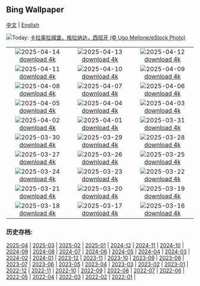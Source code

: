## Bing Wallpaper
[中文](README.md) | [English](README_EN.md)

![](https://www.bing.com/th?id=OHR.CerezoEnFlor_ZH-CN2951543796_UHD.jpg&w=1000)Today: [卡拉奥拉城堡，格拉纳达，西班牙 (© Ugo Mellone/eStock Photo)](https://www.bing.com/th?id=OHR.CerezoEnFlor_ZH-CN2951543796_UHD.jpg)

|      |      |      |
| :----: | :----: | :----: |
|![](https://www.bing.com/th?id=OHR.SpottedDolphins_ZH-CN1257100316_UHD.jpg&pid=hp&w=384&h=216&rs=1&c=4)2025-04-14 [download 4k](https://www.bing.com/th?id=OHR.SpottedDolphins_ZH-CN1257100316_UHD.jpg)|![](https://www.bing.com/th?id=OHR.ThailandPagodas_ZH-CN1143878296_UHD.jpg&pid=hp&w=384&h=216&rs=1&c=4)2025-04-13 [download 4k](https://www.bing.com/th?id=OHR.ThailandPagodas_ZH-CN1143878296_UHD.jpg)|![](https://www.bing.com/th?id=OHR.SpaceFlight_ZH-CN0927394503_UHD.jpg&pid=hp&w=384&h=216&rs=1&c=4)2025-04-12 [download 4k](https://www.bing.com/th?id=OHR.SpaceFlight_ZH-CN0927394503_UHD.jpg)|
|![](https://www.bing.com/th?id=OHR.TulipsWindmill_ZH-CN0665142956_UHD.jpg&pid=hp&w=384&h=216&rs=1&c=4)2025-04-11 [download 4k](https://www.bing.com/th?id=OHR.TulipsWindmill_ZH-CN0665142956_UHD.jpg)|![](https://www.bing.com/th?id=OHR.LittleFoxes_ZH-CN8622806156_UHD.jpg&pid=hp&w=384&h=216&rs=1&c=4)2025-04-10 [download 4k](https://www.bing.com/th?id=OHR.LittleFoxes_ZH-CN8622806156_UHD.jpg)|![](https://www.bing.com/th?id=OHR.BlueNaxos_ZH-CN7863097040_UHD.jpg&pid=hp&w=384&h=216&rs=1&c=4)2025-04-09 [download 4k](https://www.bing.com/th?id=OHR.BlueNaxos_ZH-CN7863097040_UHD.jpg)|
|![](https://www.bing.com/th?id=OHR.SpringDaffodils_ZH-CN6737270212_UHD.jpg&pid=hp&w=384&h=216&rs=1&c=4)2025-04-08 [download 4k](https://www.bing.com/th?id=OHR.SpringDaffodils_ZH-CN6737270212_UHD.jpg)|![](https://www.bing.com/th?id=OHR.BeaverDay_ZH-CN2889563041_UHD.jpg&pid=hp&w=384&h=216&rs=1&c=4)2025-04-07 [download 4k](https://www.bing.com/th?id=OHR.BeaverDay_ZH-CN2889563041_UHD.jpg)|![](https://www.bing.com/th?id=OHR.ShardLondon2025_ZH-CN0722863055_UHD.jpg&pid=hp&w=384&h=216&rs=1&c=4)2025-04-06 [download 4k](https://www.bing.com/th?id=OHR.ShardLondon2025_ZH-CN0722863055_UHD.jpg)|
|![](https://www.bing.com/th?id=OHR.GaztelugatxeSunset_ZH-CN0553703567_UHD.jpg&pid=hp&w=384&h=216&rs=1&c=4)2025-04-05 [download 4k](https://www.bing.com/th?id=OHR.GaztelugatxeSunset_ZH-CN0553703567_UHD.jpg)|![](https://www.bing.com/th?id=OHR.QingMingY25_ZH-CN9818431198_UHD.jpg&pid=hp&w=384&h=216&rs=1&c=4)2025-04-04 [download 4k](https://www.bing.com/th?id=OHR.QingMingY25_ZH-CN9818431198_UHD.jpg)|![](https://www.bing.com/th?id=OHR.SaguaroRainbow_ZH-CN0139056375_UHD.jpg&pid=hp&w=384&h=216&rs=1&c=4)2025-04-03 [download 4k](https://www.bing.com/th?id=OHR.SaguaroRainbow_ZH-CN0139056375_UHD.jpg)|
|![](https://www.bing.com/th?id=OHR.UtahBadlands_ZH-CN9174002963_UHD.jpg&pid=hp&w=384&h=216&rs=1&c=4)2025-04-02 [download 4k](https://www.bing.com/th?id=OHR.UtahBadlands_ZH-CN9174002963_UHD.jpg)|![](https://www.bing.com/th?id=OHR.TicanFrog_ZH-CN8949758487_UHD.jpg&pid=hp&w=384&h=216&rs=1&c=4)2025-04-01 [download 4k](https://www.bing.com/th?id=OHR.TicanFrog_ZH-CN8949758487_UHD.jpg)|![](https://www.bing.com/th?id=OHR.ItalyOstuni_ZH-CN8306220080_UHD.jpg&pid=hp&w=384&h=216&rs=1&c=4)2025-03-31 [download 4k](https://www.bing.com/th?id=OHR.ItalyOstuni_ZH-CN8306220080_UHD.jpg)|
|![](https://www.bing.com/th?id=OHR.SydneyHarbour_ZH-CN8119451632_UHD.jpg&pid=hp&w=384&h=216&rs=1&c=4)2025-03-30 [download 4k](https://www.bing.com/th?id=OHR.SydneyHarbour_ZH-CN8119451632_UHD.jpg)|![](https://www.bing.com/th?id=OHR.CarrizoBloom_ZH-CN7967467357_UHD.jpg&pid=hp&w=384&h=216&rs=1&c=4)2025-03-29 [download 4k](https://www.bing.com/th?id=OHR.CarrizoBloom_ZH-CN7967467357_UHD.jpg)|![](https://www.bing.com/th?id=OHR.NestingMonarch_ZH-CN7848166951_UHD.jpg&pid=hp&w=384&h=216&rs=1&c=4)2025-03-28 [download 4k](https://www.bing.com/th?id=OHR.NestingMonarch_ZH-CN7848166951_UHD.jpg)|
|![](https://www.bing.com/th?id=OHR.OdeonAthens_ZH-CN6085881625_UHD.jpg&pid=hp&w=384&h=216&rs=1&c=4)2025-03-27 [download 4k](https://www.bing.com/th?id=OHR.OdeonAthens_ZH-CN6085881625_UHD.jpg)|![](https://www.bing.com/th?id=OHR.CrystalManatee_ZH-CN7547286414_UHD.jpg&pid=hp&w=384&h=216&rs=1&c=4)2025-03-26 [download 4k](https://www.bing.com/th?id=OHR.CrystalManatee_ZH-CN7547286414_UHD.jpg)|![](https://www.bing.com/th?id=OHR.GoldfinchSunflower_ZH-CN7276848190_UHD.jpg&pid=hp&w=384&h=216&rs=1&c=4)2025-03-25 [download 4k](https://www.bing.com/th?id=OHR.GoldfinchSunflower_ZH-CN7276848190_UHD.jpg)|
|![](https://www.bing.com/th?id=OHR.ElephantGrass_ZH-CN7110191053_UHD.jpg&pid=hp&w=384&h=216&rs=1&c=4)2025-03-24 [download 4k](https://www.bing.com/th?id=OHR.ElephantGrass_ZH-CN7110191053_UHD.jpg)|![](https://www.bing.com/th?id=OHR.NebraskaStorm_ZH-CN6944682381_UHD.jpg&pid=hp&w=384&h=216&rs=1&c=4)2025-03-23 [download 4k](https://www.bing.com/th?id=OHR.NebraskaStorm_ZH-CN6944682381_UHD.jpg)|![](https://www.bing.com/th?id=OHR.CenoteLilies_ZH-CN5915682591_UHD.jpg&pid=hp&w=384&h=216&rs=1&c=4)2025-03-22 [download 4k](https://www.bing.com/th?id=OHR.CenoteLilies_ZH-CN5915682591_UHD.jpg)|
|![](https://www.bing.com/th?id=OHR.DanumValley_ZH-CN5786482012_UHD.jpg&pid=hp&w=384&h=216&rs=1&c=4)2025-03-21 [download 4k](https://www.bing.com/th?id=OHR.DanumValley_ZH-CN5786482012_UHD.jpg)|![](https://www.bing.com/th?id=OHR.SpringequinoxY25_ZH-CN1635828827_UHD.jpg&pid=hp&w=384&h=216&rs=1&c=4)2025-03-20 [download 4k](https://www.bing.com/th?id=OHR.SpringequinoxY25_ZH-CN1635828827_UHD.jpg)|![](https://www.bing.com/th?id=OHR.BlackHeron_ZH-CN6764711050_UHD.jpg&pid=hp&w=384&h=216&rs=1&c=4)2025-03-19 [download 4k](https://www.bing.com/th?id=OHR.BlackHeron_ZH-CN6764711050_UHD.jpg)|
|![](https://www.bing.com/th?id=OHR.SedonaSpring_ZH-CN6305197600_UHD.jpg&pid=hp&w=384&h=216&rs=1&c=4)2025-03-18 [download 4k](https://www.bing.com/th?id=OHR.SedonaSpring_ZH-CN6305197600_UHD.jpg)|![](https://www.bing.com/th?id=OHR.BeckettBridge_ZH-CN6206942429_UHD.jpg&pid=hp&w=384&h=216&rs=1&c=4)2025-03-17 [download 4k](https://www.bing.com/th?id=OHR.BeckettBridge_ZH-CN6206942429_UHD.jpg)|![](https://www.bing.com/th?id=OHR.PandaSnow_ZH-CN5981854301_UHD.jpg&pid=hp&w=384&h=216&rs=1&c=4)2025-03-16 [download 4k](https://www.bing.com/th?id=OHR.PandaSnow_ZH-CN5981854301_UHD.jpg)|


### 历史存档:
[2025-04](archive/CN/202504/README.md) | [2025-03](archive/CN/202503/README.md) | [2025-02](archive/CN/202502/README.md) | [2025-01](archive/CN/202501/README.md) | [2024-12](archive/CN/202412/README.md) | [2024-11](archive/CN/202411/README.md) | [2024-10](archive/CN/202410/README.md) | [2024-09](archive/CN/202409/README.md) | [2024-08](archive/CN/202408/README.md) | [2024-07](archive/CN/202407/README.md) | [2024-06](archive/CN/202406/README.md) | [2024-05](archive/CN/202405/README.md) | [2024-04](archive/CN/202404/README.md) | [2024-03](archive/CN/202403/README.md) | [2024-02](archive/CN/202402/README.md) | [2024-01](archive/CN/202401/README.md) | [2023-12](archive/CN/202312/README.md) | [2023-11](archive/CN/202311/README.md) | [2023-10](archive/CN/202310/README.md) | [2023-09](archive/CN/202309/README.md) | [2023-08](archive/CN/202308/README.md) | [2023-07](archive/CN/202307/README.md) | [2023-06](archive/CN/202306/README.md) | [2023-05](archive/CN/202305/README.md) | [2023-04](archive/CN/202304/README.md) | [2023-03](archive/CN/202303/README.md) | [2023-02](archive/CN/202302/README.md) | [2023-01](archive/CN/202301/README.md) | [2022-12](archive/CN/202212/README.md) | [2022-11](archive/CN/202211/README.md) | [2022-10](archive/CN/202210/README.md) | [2022-09](archive/CN/202209/README.md) | [2022-08](archive/CN/202208/README.md) | [2022-07](archive/CN/202207/README.md) | [2022-06](archive/CN/202206/README.md) | [2022-05](archive/CN/202205/README.md) | [2022-04](archive/CN/202204/README.md) | [2022-03](archive/CN/202203/README.md) | [2022-02](archive/CN/202202/README.md) | [2022-01](archive/CN/202201/README.md) | 